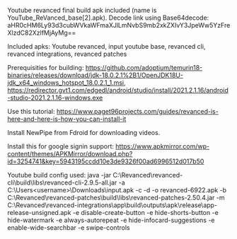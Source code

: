Youtube revanced final build apk included (name is YouTube_ReVanced_base[2].apk). Decode link using Base64decode:
aHR0cHM6Ly93d3cubWVkaWFmaXJlLmNvbS9mb2xkZXIvY3JpeWw5YzFreXlzdC82XzlfMjAyMg==

Included apks: Youtube revanced, input youtube base, revanced cli, revanced integrations, revanced patches

Prerequisities for building: https://github.com/adoptium/temurin18-binaries/releases/download/jdk-18.0.2.1%2B1/OpenJDK18U-jdk_x64_windows_hotspot_18.0.2.1_1.msi, https://redirector.gvt1.com/edgedl/android/studio/install/2021.2.1.16/android-studio-2021.2.1.16-windows.exe


Use this tutorial: https://www.paget96projects.com/guides/revanced-is-here-and-here-is-how-you-can-install-it

Install NewPipe from Fdroid for downloading videos.

Install this for google signin support: https://www.apkmirror.com/wp-content/themes/APKMirror/download.php?id=3254741&key=5943195ccdd10e3de9326f00ad6996512d017b50

Youtube build config used: java -jar C:\Revanced\revanced-cli\build\libs\revanced-cli-2.9.5-all.jar -a C:\Users\<username>\Downloads\input.apk -c -d <phone id> -o revanced-6922.apk -b C:\Revanced\revanced-patches\build\libs\revanced-patches-2.50.4.jar -m C:\Revanced\revanced-integrations\app\build\outputs\apk\release\app-release-unsigned.apk -e disable-create-button -e hide-shorts-button -e hide-watermark -e always-autorepeat -e hide-infocard-suggestions -e enable-wide-searchbar -e swipe-controls
